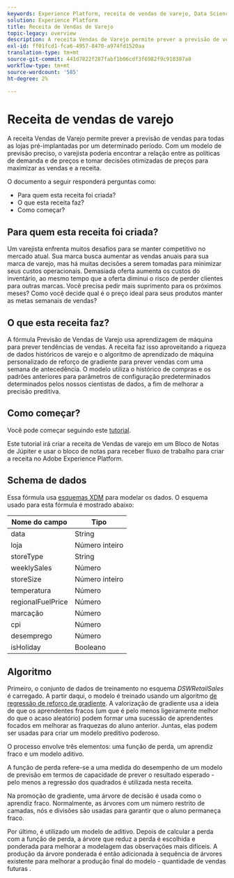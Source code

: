 ```yaml
---
keywords: Experience Platform, receita de vendas de varejo, Data Science Workspace, tópicos populares, receitas, receita de pré-criação
solution: Experience Platform
title: Receita de Vendas de Varejo
topic-legacy: overview
description: A receita Vendas de Varejo permite prever a previsão de vendas para todas as lojas pré-implantadas por um determinado período. Com um modelo de previsão preciso, o varejista poderia encontrar a relação entre as políticas de demanda e de preços e tomar decisões otimizadas de preços para maximizar as vendas e a receita.
exl-id: ff01fcd1-fca6-4957-8470-a974fd1520aa
translation-type: tm+mt
source-git-commit: 441d7822f287fabf1b06cdf3f6982f9c910387a8
workflow-type: tm+mt
source-wordcount: '585'
ht-degree: 2%

---
```


# Receita de vendas de varejo

A receita Vendas de Varejo permite prever a previsão de vendas para todas as lojas pré-implantadas por um determinado período. Com um modelo de previsão preciso, o varejista poderia encontrar a relação entre as políticas de demanda e de preços e tomar decisões otimizadas de preços para maximizar as vendas e a receita.

O documento a seguir responderá perguntas como:
* Para quem esta receita foi criada?
* O que esta receita faz?
* Como começar?

## Para quem esta receita foi criada?

Um varejista enfrenta muitos desafios para se manter competitivo no mercado atual. Sua marca busca aumentar as vendas anuais para sua marca de varejo, mas há muitas decisões a serem tomadas para minimizar seus custos operacionais. Demasiada oferta aumenta os custos do inventário, ao mesmo tempo que a oferta diminui o risco de perder clientes para outras marcas. Você precisa pedir mais suprimento para os próximos meses? Como você decide qual é o preço ideal para seus produtos manter as metas semanais de vendas?

## O que esta receita faz?

A fórmula Previsão de Vendas de Varejo usa aprendizagem de máquina para prever tendências de vendas. A receita faz isso aproveitando a riqueza de dados históricos de varejo e o algoritmo de aprendizado de máquina personalizado de reforço de gradiente para prever vendas com uma semana de antecedência. O modelo utiliza o histórico de compras e os padrões anteriores para parâmetros de configuração predeterminados determinados pelos nossos cientistas de dados, a fim de melhorar a precisão preditiva.

## Como começar?

Você pode começar seguindo este [tutorial](../jupyterlab/create-a-recipe.md).

Este tutorial irá criar a receita de Vendas de varejo em um Bloco de Notas de Júpiter e usar o bloco de notas para receber fluxo de trabalho para criar a receita no Adobe Experience Platform.

## Schema de dados

Essa fórmula usa [esquemas XDM](../../xdm/schema/field-dictionary.md) para modelar os dados. O esquema usado para esta fórmula é mostrado abaixo:

| Nome do campo | Tipo |
| --- | --- |
| data | String |
| loja | Número inteiro |
| storeType | String |
| weeklySales | Número |
| storeSize | Número inteiro |
| temperatura | Número |
| regionalFuelPrice | Número |
| marcação | Número |
| cpi | Número |
| desemprego | Número |
| isHoliday | Booleano |


## Algoritmo

Primeiro, o conjunto de dados de treinamento no esquema *DSWRetailSales* é carregado. A partir daqui, o modelo é treinado usando um algoritmo [de regressão de reforço de gradiente](https://scikit-learn.org/stable/modules/generated/sklearn.ensemble.GradientBoostingRegressor.html). A valorização de gradiente usa a ideia de que os aprendentes fracos (um que é pelo menos ligeiramente melhor do que o acaso aleatório) podem formar uma sucessão de aprendentes focados em melhorar as fraquezas do aluno anterior. Juntas, elas podem ser usadas para criar um modelo preditivo poderoso.

O processo envolve três elementos: uma função de perda, um aprendiz fraco e um modelo aditivo.

A função de perda refere-se a uma medida do desempenho de um modelo de previsão em termos de capacidade de prever o resultado esperado - pelo menos a regressão dos quadrados é utilizada nesta receita.

Na promoção de gradiente, uma árvore de decisão é usada como o aprendiz fraco. Normalmente, as árvores com um número restrito de camadas, nós e divisões são usadas para garantir que o aluno permaneça fraco.

Por último, é utilizado um modelo de aditivo. Depois de calcular a perda com a função de perda, a árvore que reduz a perda é escolhida e ponderada para melhorar a modelagem das observações mais difíceis. A produção da árvore ponderada é então adicionada à sequência de árvores existente para melhorar a produção final do modelo - quantidade de vendas futuras .
